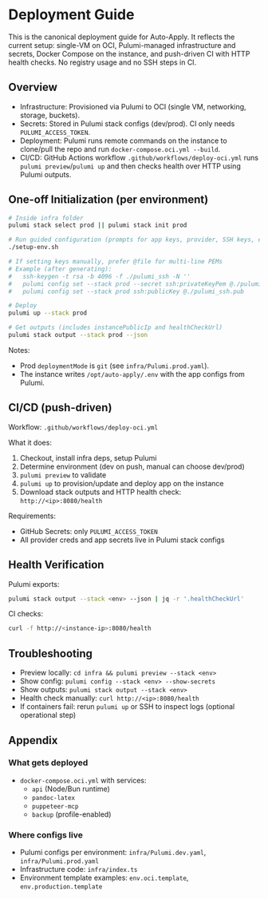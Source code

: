 # Deployment Guide

This is the canonical deployment guide for Auto-Apply. It reflects the current setup: single-VM on OCI, Pulumi-managed infrastructure and secrets, Docker Compose on the instance, and push-driven CI with HTTP health checks. No registry usage and no SSH steps in CI.

## Overview

- Infrastructure: Provisioned via Pulumi to OCI (single VM, networking, storage, buckets).
- Secrets: Stored in Pulumi stack configs (dev/prod). CI only needs `PULUMI_ACCESS_TOKEN`.
- Deployment: Pulumi runs remote commands on the instance to clone/pull the repo and run `docker-compose.oci.yml --build`.
- CI/CD: GitHub Actions workflow `.github/workflows/deploy-oci.yml` runs `pulumi preview`/`pulumi up` and then checks health over HTTP using Pulumi outputs.

## One-off Initialization (per environment)

```bash
# Inside infra folder
pulumi stack select prod || pulumi stack init prod

# Run guided configuration (prompts for app keys, provider, SSH keys, etc.)
./setup-env.sh

# If setting keys manually, prefer @file for multi-line PEMs
# Example (after generating):
#   ssh-keygen -t rsa -b 4096 -f ./pulumi_ssh -N ''
#   pulumi config set --stack prod --secret ssh:privateKeyPem @./pulumi_ssh
#   pulumi config set --stack prod ssh:publicKey @./pulumi_ssh.pub

# Deploy
pulumi up --stack prod

# Get outputs (includes instancePublicIp and healthCheckUrl)
pulumi stack output --stack prod --json
```

Notes:
- Prod `deploymentMode` is `git` (see `infra/Pulumi.prod.yaml`).
- The instance writes `/opt/auto-apply/.env` with the app configs from Pulumi.

## CI/CD (push-driven)

Workflow: `.github/workflows/deploy-oci.yml`

What it does:
1) Checkout, install infra deps, setup Pulumi
2) Determine environment (dev on push, manual can choose dev/prod)
3) `pulumi preview` to validate
4) `pulumi up` to provision/update and deploy app on the instance
5) Download stack outputs and HTTP health check: `http://<ip>:8080/health`

Requirements:
- GitHub Secrets: only `PULUMI_ACCESS_TOKEN`
- All provider creds and app secrets live in Pulumi stack configs

## Health Verification

Pulumi exports:

```bash
pulumi stack output --stack <env> --json | jq -r '.healthCheckUrl'
```

CI checks:

```bash
curl -f http://<instance-ip>:8080/health
```

## Troubleshooting

- Preview locally: `cd infra && pulumi preview --stack <env>`
- Show config: `pulumi config --stack <env> --show-secrets`
- Show outputs: `pulumi stack output --stack <env>`
- Health check manually: `curl http://<ip>:8080/health`
- If containers fail: rerun `pulumi up` or SSH to inspect logs (optional operational step)

## Appendix

### What gets deployed

- `docker-compose.oci.yml` with services:
  - `api` (Node/Bun runtime)
  - `pandoc-latex`
  - `puppeteer-mcp`
  - `backup` (profile-enabled)

### Where configs live

- Pulumi configs per environment: `infra/Pulumi.dev.yaml`, `infra/Pulumi.prod.yaml`
- Infrastructure code: `infra/index.ts`
- Environment template examples: `env.oci.template`, `env.production.template`
